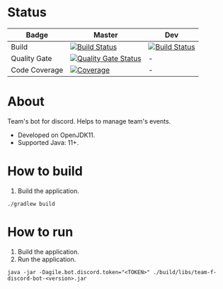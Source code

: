 # Status
| Badge | Master | Dev |
| ------ | ------ | --- |
| Build | [![Build Status](https://travis-ci.com/shaart/agile-bot.svg?branch=master)](https://travis-ci.com/shaart/agile-bot) | [![Build Status](https://travis-ci.com/shaart/agile-bot.svg?branch=dev)](https://travis-ci.com/shaart/agile-bot) |
| Quality Gate | [![Quality Gate Status](https://sonarcloud.io/api/project_badges/measure?project=shaart_team-f-discord-bot&metric=alert_status)](https://sonarcloud.io/dashboard?id=shaart_team-f-discord-bot) | - |
| Code Coverage | [![Coverage](https://sonarcloud.io/api/project_badges/measure?project=shaart_team-f-discord-bot&metric=coverage)](https://sonarcloud.io/dashboard?id=shaart_team-f-discord-bot) | - |

# About
Team's bot for discord. Helps to manage team's events.
- Developed on OpenJDK11.
- Supported Java: 11+. 

# How to build
1. Build the application.
```shell script
./gradlew build
```

# How to run
1. Build the application.
2. Run the application.
```shell script
java -jar -Dagile.bot.discord.token="<TOKEN>" ./build/libs/team-f-discord-bot-<version>.jar
```
